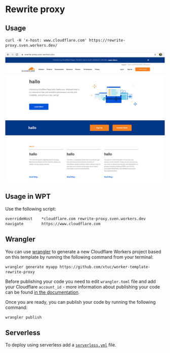 # Rewrite proxy

## Usage

```
curl -H 'x-host: www.cloudflare.com' https://rewrite-proxy.sven.workers.dev/
```

![demo showing that the website has been rewritten](demo/demo.jpg "demo")

## Usage in WPT

Use the following script:

```
overrideHost    *cloudflare.com rewrite-proxy.sven.workers.dev
navigate        https://www.cloudflare.com
```

## Wrangler

You can use [wrangler](https://github.com/cloudflare/wrangler) to generate a new Cloudflare Workers project based on this template by running the following command from your terminal:

```
wrangler generate myapp https://github.com/xtuc/worker-template-rewrite-proxy
```

Before publishing your code you need to edit `wrangler.toml` file and add your Cloudflare `account_id` - more information about publishing your code can be found [in the documentation](https://workers.cloudflare.com/docs/quickstart/configuring-and-publishing/).

Once you are ready, you can publish your code by running the following command:

```
wrangler publish
```

## Serverless

To deploy using serverless add a [`serverless.yml`](https://serverless.com/framework/docs/providers/cloudflare/) file.
